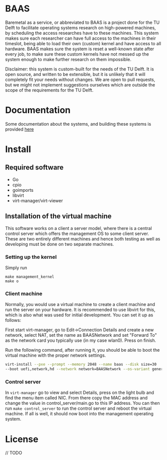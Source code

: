 
# BAAS

Baremetal as a service, or abbreviated to BAAS is a project done for the TU Delft to facilitate operating systems
research on high-powered machines, by scheduling the access researches have to these machines. This system makes sure
each researcher can have full access to the machines in their timeslot, being able to load their own (custom) kernel and have
access to all hardware. BAAS makes sure the system is reset a well-known state after every job, to make sure these custom kernels
have not messed up the system enough to make further research on them impossible.

Disclaimer: this system is custom-built for the needs of the TU Delft. It is open source, and written to be extensible,
but it is unlikely that it will completely fit your needs without changes. We are open to pull requests,
but we might not implement suggestions ourselves which are outside the scope of the requirements for the TU Delft.

# Documentation

Some documentation about the systems, and building these systems is provided [here](https://baas-project.github.io/baas/)

# Install

## Required software
- Go
- cpio
- goimports
- libvirt
- virt-manager/virt-viewer

## Installation of the virtual machine
This software works on a client a server model, where there is a
central control server which offers the management OS to some client
server. These are two entirely different machines and hence both
testing as well as developing must be done on two separate machines.

### Setting up the kernel
Simply run
```
make management_kernel
make o
```
### Client machine
Normally, you would use a virtual machine to create a client machine
and run the server on your hardware. It is recommended to use libvirt
for this, which is also what was used for initial development. You can
set it up as follows:

First start virt-manager, go to Edit->Connection Details and create a
new network, select NAT, set the name as BAASNetwork and set "Forward
To" as the network card you typically use (in my case wlan0). Press on
finish.

Run the following command, after running it, you should be able to
boot the virtual machine with the proper network settings.

```sh
virt-install --pxe --prompt --memory 2048 --name baas --disk size=30
--boot uefi,network,hd --network network=BAASNetwork --os-variant generic
```

### Control server
In `virt-manager` go to view and select Details, press on the light
bulb and find the menu item called NIC. From there copy the MAC
address and change the value in control_server/main.go to this IP
address. You can then run `make control_server` to run the control
server and reboot the virtual machine. If all is well, it should now
boot into the management operating system.

# License

// TODO
